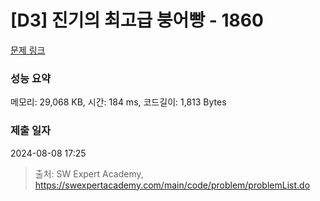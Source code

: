 # [D3] 진기의 최고급 붕어빵 - 1860 

[문제 링크](https://swexpertacademy.com/main/code/problem/problemDetail.do?contestProbId=AV5LsaaqDzYDFAXc) 

### 성능 요약

메모리: 29,068 KB, 시간: 184 ms, 코드길이: 1,813 Bytes

### 제출 일자

2024-08-08 17:25



> 출처: SW Expert Academy, https://swexpertacademy.com/main/code/problem/problemList.do
